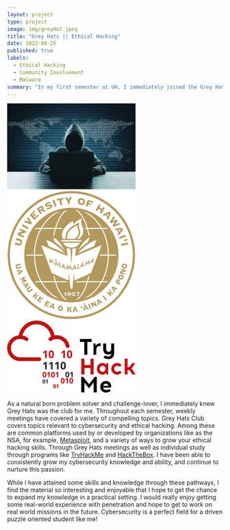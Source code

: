```yaml
---
layout: project
type: project
image: img/greyHat.jpeg
title: "Grey Hats || Ethical Hacking"
date: 2022-08-25
published: true
labels:
  - Ethical Hacking
  - Community Involvement
  - Malware
summary: "In my first semester at UH, I immediately joined the Grey Hats club. Through this club I have gained exposure to a variety of different platforms and experiences"
---
```


<div class="text-center p-4">
  <img width="300px" src="../img/hacker.jpeg" class="img-thumbnail" >
  <img width="300px" src="../img/UHEmblem.png" class="img-thumbnail" >
  <img width="300px" src="../img/TryHackMeLogo.png" class="img-thumbnail" >
</div>

As a natural born problem solver and challenge-lover, I immediately knew Grey Hats was the club for me. Throughout each semester, weekly meetings have covered a variety of compelling topics. Grey Hats Club covers topics relevant to cybersecurity and ethical hacking. Among these are common platforms used by or developed by organizations like as the NSA, for example, [Metasploit](https://SienneR.github.io/projects/projectStuff/Metasploit.pdf), and a variety of ways to grow your ethical hacking skills. Through Grey Hats meetings as well as individual study through programs like [TryHackMe](https://tryhackme.com/) and [HackTheBox](https://www.hackthebox.com/). I have been able to consistently grow my cybersecurity knowledge and ability, and continue to nurture this passion. 

While I have attained some skills and knowledge through these pathways, I find the material so interesting and enjoyable that I hope to get the chance to expand my knowledge in a practical setting. I would really enjoy getting some real-world experience with penetration and hope to get to work on real world missions in the future. Cybersecurity is a perfect field for a driven puzzle oriented student like me! 

